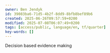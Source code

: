 ```yaml
---
owner: Ben Jendyk
id: 39083ba6-71d5-4b2f-8dd9-8bfb8bef89b6
created: 2025-06-26T09:57:59+0200
modified: 2025-07-08T06:07:49+0200
tags: [access/public, language/en, tf/quarter]
key-words: []
---
```


Decision based evidence making 